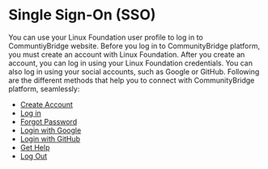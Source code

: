 # Single Sign-On \(SSO\)

You can use your Linux Foundation user profile to log in to CommuntiyBridge website. Before you log in to CommunityBridge platform, you must create an account with Linux Foundation. After you create an account, you can log in using your Linux Foundation credentials. You can also log in using your social accounts, such as Google or GitHub. Following are the different methods that help you to connect with CommunityBridge platform, seamlessly:

* ​[Create Account](create-an-account.md)​
* ​[Log in ](log-in-to-communitybridge/)
* ​[Forgot Password](forgot-password.md)​
* ​[Login with Google](log-in-to-communitybridge/log-in-with-google.md)​
* ​[Login with GitHub](log-in-to-communitybridge/log-in-with-github.md)​
* ​[Get Help](have-a-question.md)​
* ​[Log Out ](log-out-of-community-bridge.md)

